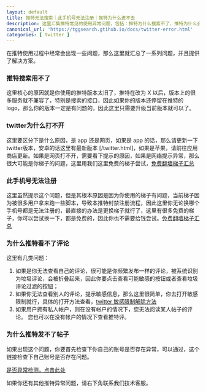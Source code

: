 ```yaml
---
layout: default
title: 推特无法搜索｜此手机号无法注册｜推特为什么进不去
description: 这里汇集推特常见的使用异常问题，包括：推特为什么搜索不了、推特为什么会提示敏感内容、twitter为什么打不开、推特注册时手机号无法注册、为什么推特看不了评论、为什么推特发不了帖子等等常见推特使用过程中的问题。
canonical_url: 'https://tggsearch.gtihub.io/docs/twitter-error.html'
categories: [ twitter ]
---
```

在推特使用过程中经常会出现一些问题，那么这里就汇总了一系列问题，并且提供了解决方案。

### 推特搜索用不了
这里核心的原因就是你使用的推特版本太旧了，推特在改为 X 以后，版本上的很多服务就不兼容了，特别是搜索的接口，因此如果你的版本还停留在推特的 logo，那么你的版本一定是有问题的，因此这里只需要升级当前版本就可以了。

### twitter为什么打不开
这里要区分下是什么原因，是 app 还是网页，如果是 app 的话，那么请更新一下twitter版本，安卓的话这里有最新版本 [/twitter.html]，如果是苹果，请前往应用商店更新。如果是网页打不开，需要看下提示的原因，如果是网络提示异常，那么很大可能是你梯子的问题，这里用我们这里免费的梯子尝试，[免费翻墙梯子汇总](./vpn-kl.html)

### 此手机号无法注册
这里虽然提示这个问题，但是其根本原因是因为你使用的梯子有问题，当前梯子因为被很多用户拿来跑一些脚本，导致本推特封禁注册流程，因此这里你无论换哪个手机号都是无法注册的，最直接的办法是更换梯子就行了，这里有很多免费的梯子，你可以尝试换一下，都是免费的，因此你也不需要给钱尝试。[免费翻墙梯子汇总](./vpn-kl.html)

### 为什么推特看不了评论
这里有几类问题：

1. 如果是你无法查看自己的评论，很可能是你频繁发布一样的评论，被系统识别为垃圾评论，会被折叠起来，因此你要点击查看可能敏感的按钮或者查看垃圾评论过滤的按钮；
2. 如果你无法查看别人的评论，提示敏感信息，那么这里很简单，你去打开敏感限制就行，具体的打开方法查看，[twitter 敏感限制解除方法](./twitter-spc.html)
3. 如果用户拥有私人帐户，则在没有帐户的情况下，您无法阅读某人帖子的评论。 您也可以在没有帐户的情况下查看推特评。

### 为什么推特发不了帖子
如果出现这个问题，你要首先检查下你自己的账号是否存在异常，可以通过，这个链接检查下自己账号是否存在问题。

[是否异常检测，点击此处](./302.html?target=https://shadowban.yuzurisa.com/)

如果你还有其他推特异常问题，请右下角联系我们技术客服。